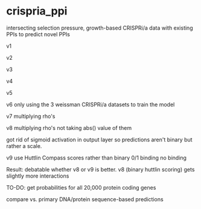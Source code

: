 # crispria_ppi
intersecting selection pressure, growth-based CRISPRi/a data with existing PPIs to predict novel PPIs


v1

v2

v3

v4

v5

v6 only using the 3 weissman CRISPRi/a datasets to train the model

v7 multiplying rho's

v8 multiplying rho's not taking abs() value of them

got rid of sigmoid activation in output layer so predictions aren't binary but rather a scale.

v9 use Huttlin Compass scores rather than binary 0/1 binding no binding

Result: debatable whether v8 or v9 is better. v8 (binary huttlin scoring) gets slightly more interactions

TO-DO: get probabilities for all 20,000 protein coding genes

compare vs. primary DNA/protein sequence-based predictions
